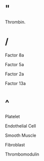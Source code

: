 # "

Thrombin.

# /

Factor 8a

Factor 5a

Factor 2a

Factor 13a

# ^

Platelet

Endothelial Cell

Smooth Muscle

Fibroblast

Thrombomodulin
